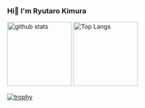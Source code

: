 ### Hi👋  I'm Ryutaro Kimura

<p align="left"> 
  <img alt="github stats" height="150px" src="https://github-readme-stats.vercel.app/api?username=ryutaro-kimura&theme=onedark&show_icons=ture" />
  <img alt="Top Langs" height="150px" src="https://github-readme-stats.vercel.app/api/top-langs/?username=ryutaro-kimura&layout=compact&show_icons=true&theme=onedark" />
</p>

[![trophy](https://github-profile-trophy.vercel.app/?username=ryutaro-kimura&theme=onedark&column=7
)](https://github.com/ryo-ma/github-profile-trophy)

<!--
**ryutaro-kimura/ryutaro-kimura** is a ✨ _special_ ✨ repository because its `README.md` (this file) appears on your GitHub profile.

Here are some ideas to get you started:

- 🔭 I’m currently working on ...
- 🌱 I’m currently learning ...
- 👯 I’m looking to collaborate on ...
- 🤔 I’m looking for help with ...
- 💬 Ask me about ...
- 📫 How to reach me: ...
- 😄 Pronouns: ...
- ⚡ Fun fact: ...
-->
